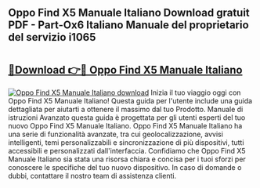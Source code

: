 ## Oppo Find X5 Manuale Italiano Download gratuit PDF - Part-Ox6 Italiano Manuale del proprietario del servizio i1065

# <h2><a href="http://df9z3i.blite.top/?on=Oppo+Find+X5+Manuale+Italiano">🔗Download 👉🔴 Oppo Find X5 Manuale Italiano</a></h2>

[![Oppo Find X5 Manuale Italiano download](https://i.imgur.com/lujVjoI.png)](http://df9z3i.blite.top/?on=Oppo+Find+X5+Manuale+Italiano)
Inizia il tuo viaggio oggi con Oppo Find X5 Manuale Italiano! Questa guida per l'utente include una guida dettagliata per aiutarti a ottenere il massimo dal tuo Prodotto. Manuale di istruzioni Avanzato questa guida è progettata per gli utenti esperti del tuo nuovo Oppo Find X5 Manuale Italiano. Oppo Find X5 Manuale Italiano ha una serie di funzionalità avanzate, tra cui geolocalizzazione, avvisi intelligenti, temi personalizzabili e sincronizzazione di più dispositivi, tutti accessibili e personalizzati dall'interfaccia. Confidiamo che Oppo Find X5 Manuale Italiano sia stata una risorsa chiara e concisa per i tuoi sforzi per conoscere le specifiche del tuo nuovo dispositivo. In caso di domande o dubbi, contattare il nostro team di assistenza clienti.
